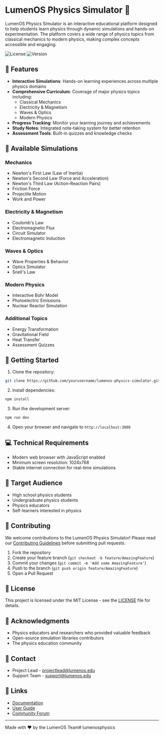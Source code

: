 # LumenOS Physics Simulator 🚀

LumenOS Physics Simulator is an interactive educational platform designed to help students learn physics through dynamic simulations and hands-on experimentation. The platform covers a wide range of physics topics from classical mechanics to modern physics, making complex concepts accessible and engaging.

![License](https://img.shields.io/badge/license-MIT-blue.svg)
![Version](https://img.shields.io/badge/version-1.0.0-green.svg)

## 🌟 Features

- **Interactive Simulations**: Hands-on learning experiences across multiple physics domains
- **Comprehensive Curriculum**: Coverage of major physics topics including:
  - Classical Mechanics
  - Electricity & Magnetism
  - Waves & Optics
  - Modern Physics
- **Progress Tracking**: Monitor your learning journey and achievements
- **Study Notes**: Integrated note-taking system for better retention
- **Assessment Tools**: Built-in quizzes and knowledge checks

## 🔬 Available Simulations

### Mechanics
- Newton's First Law (Law of Inertia)
- Newton's Second Law (Force and Acceleration)
- Newton's Third Law (Action-Reaction Pairs)
- Friction Force
- Projectile Motion
- Work and Power

### Electricity & Magnetism
- Coulomb's Law
- Electromagnetic Flux
- Circuit Simulator
- Electromagnetic Induction

### Waves & Optics
- Wave Properties & Behavior
- Optics Simulator
- Snell's Law

### Modern Physics
- Interactive Bohr Model
- Photoelectric Emissions
- Nuclear Reactor Simulation

### Additional Topics
- Energy Transformation
- Gravitational Field
- Heat Transfer
- Assessment Quizzes

## 🚀 Getting Started

1. Clone the repository:
```bash
git clone https://github.com/yourusername/lumenos-physics-simulator.git
```

2. Install dependencies:
```bash
npm install
```

3. Run the development server:
```bash
npm run dev
```

4. Open your browser and navigate to `http://localhost:3000`

## 💻 Technical Requirements

- Modern web browser with JavaScript enabled
- Minimum screen resolution: 1024x768
- Stable internet connection for real-time simulations

## 🎯 Target Audience

- High school physics students
- Undergraduate physics students
- Physics educators
- Self-learners interested in physics

## 🤝 Contributing

We welcome contributions to the LumenOS Physics Simulator! Please read our [Contributing Guidelines](CONTRIBUTING.md) before submitting pull requests.

1. Fork the repository
2. Create your feature branch (`git checkout -b feature/AmazingFeature`)
3. Commit your changes (`git commit -m 'Add some AmazingFeature'`)
4. Push to the branch (`git push origin feature/AmazingFeature`)
5. Open a Pull Request

## 📝 License

This project is licensed under the MIT License - see the [LICENSE](LICENSE) file for details.

## 🙏 Acknowledgments

- Physics educators and researchers who provided valuable feedback
- Open-source simulation libraries contributors
- The physics education community

## 📧 Contact

- Project Lead - [projectlead@lumenos.edu](mailto:projectlead@lumenos.edu)
- Support Team - [support@lumenos.edu](mailto:support@lumenos.edu)

## 🔗 Links

- [Documentation](https://docs.lumenos.app)
- [User Guide](https://guide.lumenos.app)
- [Community Forum](https://community.lumenos.app)

---

Made with ❤️ by the LumenOS Team# lumenosphysics
